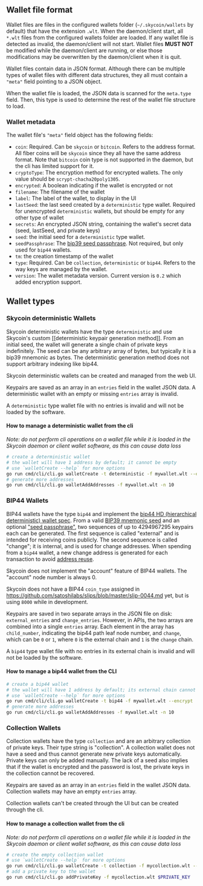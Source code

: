 ## Wallet file format

Wallet files are files in the configured wallets folder (`~/.skycoin/wallets` by default) that have the extension `.wlt`.  When the daemon/client start, all `*.wlt` files from the configured wallets folder are loaded. If any wallet file is detected as invalid, the daemon/client will not start.  Wallet files **MUST NOT** be modified while the daemon/client are running, or else those modifications may be overwritten by the daemon/client when it is quit.

Wallet files contain data in JSON format. Although there can be multiple types of wallet files with different data structures, they all must contain a `"meta"` field pointing to a JSON object.

When the wallet file is loaded, the JSON data is scanned for the `meta.type` field.  Then, this type is used to determine the rest of the wallet file structure to load.

### Wallet metadata 

The wallet file's `"meta"` field object has the following fields:

* `coin`: Required. Can be `skycoin` or `bitcoin`.  Refers to the address format.  All fiber coins will be `skycoin` since they all have the same address format.  Note that `bitcoin` coin type is not supported in the daemon, but the cli has limited support for it.
* `cryptoType`: The encryption method for encrypted wallets. The only value should be `scrypt-chacha20poly1305`.
* `encrypted`: A boolean indicating if the wallet is encrypted or not
* `filename`: The filename of the wallet
* `label`: The label of the wallet, to display in the UI
* `lastSeed`: the last seed created by a `deterministic` type wallet.  Required for unencrypted `deterministic` wallets, but should be empty for any other type of wallet
* `secrets`: An encrypted JSON string, containing the wallet's secret data (seed, lastSeed, and private keys)
* `seed`: the initial seed for a `deterministic` type wallet.
* `seedPassphrase`: The [bip39 seed passphrase](https://github.com/bitcoin/bips/blob/master/bip-0039.mediawiki#from-mnemonic-to-seed). Not required, but only used for `bip44` wallets.
* `tm`: the creation timestamp of the wallet
* `type`: Required. Can be `collection`, `deterministic` or `bip44`. Refers to the way keys are managed by the wallet.
* `version`: The wallet metadata version.  Current version is `0.2` which added encryption support.

## Wallet types

### Skycoin deterministic Wallets

Skycoin deterministic wallets have the type `deterministic` and use Skycoin's custom [[deterministic keypair generation method]].  From an initial seed, the wallet will generate a single chain of private keys indefinitely.  The seed can be any arbitrary array of bytes, but typically it is a bip39 mnemonic as bytes. The deterministic generation method does not support arbitrary indexing like bip44.

Skycoin deterministic wallets can be created and managed from the web UI.

Keypairs are saved as an array in an `entries` field in the wallet JSON data. A deterministic wallet with an empty or missing `entries` array is invalid.

A `deterministic` type wallet file with no entries is invalid and will not be loaded by the software.

#### How to manage a deterministic wallet from the cli

*Note: do not perform cli operations on a wallet file while it is loaded in the Skycoin daemon or client wallet software, as this can cause data loss*

```sh
# create a deterministic wallet
# the wallet will have 1 address by default; it cannot be empty
# use `walletCreate --help` for more options
go run cmd/cli/cli.go walletCreate -t deterministic -f mywallet.wlt --encrypt
# generate more addresses
go run cmd/cli/cli.go walletAddAddresses -f mywallet.wlt -n 10
```

### BIP44 Wallets

BIP44 wallets have the type `bip44` and implement the [bip44 HD (hierarchical deterministic) wallet spec](https://github.com/bitcoin/bips/blob/master/bip-0044.mediawiki).  From a valid [BIP39 mnemonic seed](https://github.com/bitcoin/bips/blob/master/bip-0039.mediawiki) and an optional ["seed passphrase"](https://github.com/bitcoin/bips/blob/master/bip-0039.mediawiki#from-mnemonic-to-seed), two sequences of up to 4294967295 keypairs each can be generated. The first sequence is called "external" and is intended for receiving coins publicly. The second sequence is called "change"; it is internal, and is used for change addresses. When spending from a `bip44` wallet, a new change address is generated for each transaction to avoid [address reuse](https://en.bitcoin.it/wiki/Address_reuse).

Skycoin does not implement the "account" feature of BIP44 wallets. The "account" node number is always 0.

Skycoin does not have a BIP44 `coin_type` assigned in https://github.com/satoshilabs/slips/blob/master/slip-0044.md yet, but is using `8000` while in development.

Keypairs are saved in two separate arrays in the JSON file on disk: `external_entries` and `change_entries`.  However, in APIs, the two arrays are combined into a single `entries` array. Each element in the array has `child_number`, indicating the bip44 path leaf node number, and `change`, which can be `0` or `1`, where `0` is the external chain and `1` is the `change` chain.

A `bip44` type wallet file with no entries in its external chain is invalid and will not be loaded by the software.

#### How to manage a bip44 wallet from the CLI

```sh
# create a bip44 wallet
# the wallet will have 1 address by default; its external chain cannot be empty
# use `walletCreate --help` for more options
go run cmd/cli/cli.go walletCreate -t bip44 -f mywallet.wlt --encrypt
# generate more addresses
go run cmd/cli/cli.go walletAddAddresses -f mywallet.wlt -n 10
```

### Collection Wallets

Collection wallets have the type `collection` and are an arbitrary collection of private keys. Their type string is "collection".  A collection wallet does not have a seed and thus cannot generate new private keys automatically. Private keys can only be added manually. The lack of a seed also implies that if the wallet is encrypted and the password is lost, the private keys in the collection cannot be recovered.

Keypairs are saved as an array in an `entries` field in the wallet JSON data. Collection wallets may have an empty `entries` array.

Collection wallets can't be created through the UI but can be created through the cli.

#### How to manage a collection wallet from the cli

*Note: do not perform cli operations on a wallet file while it is loaded in the Skycoin daemon or client wallet software, as this can cause data loss*

```sh
# create the empty collection wallet
# use `walletCreate --help` for more options
go run cmd/cli/cli.go walletCreate -t collection -f mycollection.wlt --encrypt
# add a private key to the wallet
go run cmd/cli/cli.go addPrivateKey -f mycollection.wlt $PRIVATE_KEY
```